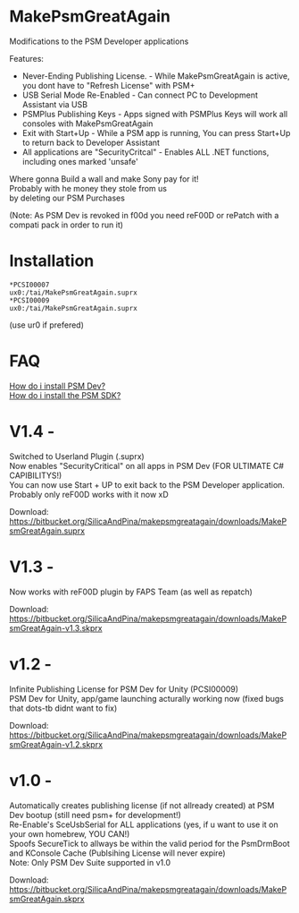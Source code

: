 # MakePsmGreatAgain
Modifications to the PSM Developer applications

Features:     
+ Never-Ending Publishing License. - While MakePsmGreatAgain is active, you dont have to "Refresh License" with PSM+     
+ USB Serial Mode Re-Enabled - Can connect PC to Development Assistant via USB      
+ PSMPlus Publishing Keys - Apps signed with PSMPlus Keys will work all consoles with MakePsmGreatAgain     
+ Exit with Start+Up - While a PSM app is running, You can press Start+Up to return back to Developer Assistant     
+ All applications are "SecurityCritcal" - Enables ALL .NET functions, including ones marked 'unsafe'     
    
Where gonna Build a wall and make Sony pay for it!    
Probably with he money they stole from us    
by deleting our PSM Purchases    
    
(Note: As PSM Dev is revoked in f00d you need reF00D or rePatch with a compati pack in order to run it)     

# Installation
```
*PCSI00007
ux0:/tai/MakePsmGreatAgain.suprx
*PCSI00009
ux0:/tai/MakePsmGreatAgain.suprx
```
(use ur0 if prefered)

# FAQ     
    
[How do i install PSM Dev?](https://www.youtube.com/watch?v=CuxaVTyAVn8)    
[How do i install the PSM SDK?](https://www.youtube.com/watch?v=KoZ1xVNTjUc)    
    
# V1.4 -
Switched to Userland Plugin (.suprx)    
Now enables "SecurityCritical" on all apps in PSM Dev (FOR ULTIMATE C# CAPIBILITYS!)     
You can now use Start + UP to exit back to the PSM Developer application.     
Probably only reF00D works with it now xD        
    
Download: https://bitbucket.org/SilicaAndPina/makepsmgreatagain/downloads/MakePsmGreatAgain.suprx    
    
# V1.3 -
Now works with reF00D plugin by FAPS Team (as well as repatch) 

Download: https://bitbucket.org/SilicaAndPina/makepsmgreatagain/downloads/MakePsmGreatAgain-v1.3.skprx

# v1.2 -
Infinite Publishing License for PSM Dev for Unity (PCSI00009)  
PSM Dev for Unity, app/game launching acturally working now (fixed bugs that dots-tb didnt want to fix)

Download: https://bitbucket.org/SilicaAndPina/makepsmgreatagain/downloads/MakePsmGreatAgain-v1.2.skprx

# v1.0 -
Automatically creates publishing license (if not allready created) at PSM Dev bootup (still need psm+ for development!)    
Re-Enable's SceUsbSerial for ALL applications (yes, if u want to use it on your own homebrew, YOU CAN!)   
Spoofs SecureTick to allways be within the valid period for the PsmDrmBoot and KConsole Cache (Publsihing License will never expire)   
Note: Only PSM Dev Suite supported in v1.0  

Download: https://bitbucket.org/SilicaAndPina/makepsmgreatagain/downloads/MakePsmGreatAgain.skprx  
